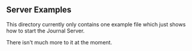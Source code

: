 ## Server Examples

This directory currently only contains one example file which just shows how to start
the Journal Server.

There isn't much more to it at the moment.
